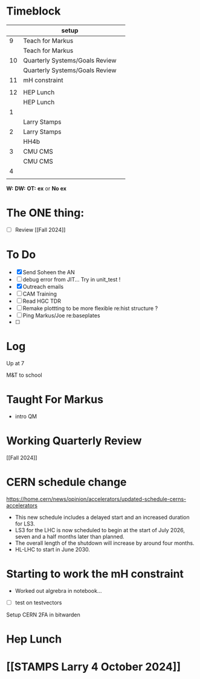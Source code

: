 # Timeblock

|     | setup                          |     |
| --- | ------------------------------ | --- |
| 9   | Teach for Markus               |     |
|     | Teach for Markus               |     |
| 10  | Quarterly Systems/Goals Review |     |
|     | Quarterly Systems/Goals Review |     |
| 11  | mH constraint                  |     |
|     |                                |     |
| 12  | HEP Lunch                      |     |
|     | HEP Lunch                      |     |
| 1   |                                |     |
|     | Larry Stamps                   |     |
| 2   | Larry Stamps                   |     |
|     | HH4b                           |     |
| 3   | CMU CMS                        |     |
|     | CMU CMS                        |     |
| 4   |                                |     |
|     |                                |     |

**W:**
**DW:**
**OT:**
**ex** or **No ex**

# The ONE thing: 
- [ ] Review [[Fall 2024]]


# To Do
- [x] Send Soheen the AN
- [ ] debug error from JIT... Try in unit_test ! 
- [x] Outreach emails
- [ ] CAM Training
- [ ] Read HGC TDR
- [ ] Remake plottting to be more flexible re:hist structure ? 
- [ ] Ping Markus/Joe re:baseplates
- [ ] 


# Log

Up at 7 

M&T to school

# Taught For Markus
- intro QM

# Working Quarterly Review
[[Fall 2024]]

# CERN schedule change
https://home.cern/news/opinion/accelerators/updated-schedule-cerns-accelerators
- This new schedule includes a delayed start and an increased duration for LS3.
- LS3 for the LHC is now scheduled to begin at the start of July 2026, seven and a half months later than planned. 
- The overall length of the shutdown will increase by around four months.
- HL-LHC to start in June 2030.

# Starting to work the mH constraint
- Worked out algrebra in notebook... 
- [ ] test on testvectors

Setup CERN 2FA in bitwarden

# Hep Lunch


# [[STAMPS Larry 4 October 2024]]

